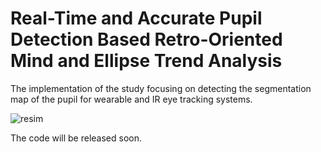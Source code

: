 # Real-Time and Accurate Pupil Detection Based Retro-Oriented Mind and Ellipse Trend Analysis

The implementation of the study focusing on detecting the segmentation map of the pupil for wearable and IR eye tracking systems.

![resim](https://github.com/user-attachments/assets/5cec9030-b846-4e81-b9c5-20e88ef74e99)

The code will be released soon.
